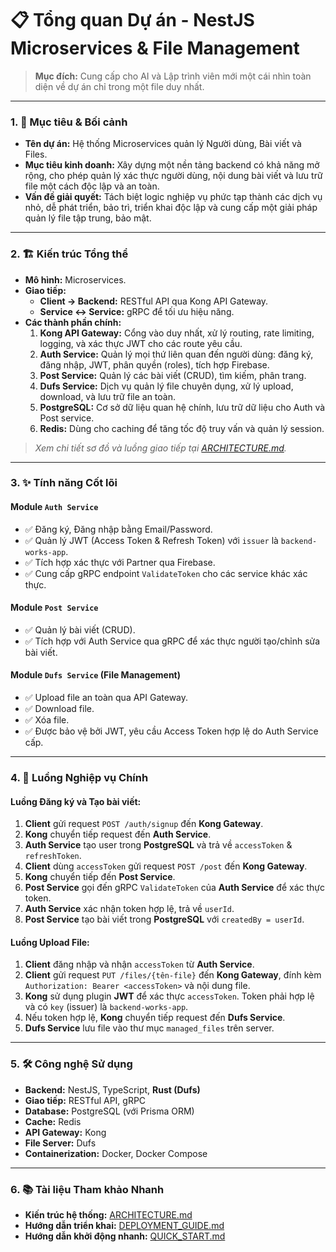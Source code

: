 # 📋 Tổng quan Dự án - NestJS Microservices & File Management

> **Mục đích:** Cung cấp cho AI và Lập trình viên mới một cái nhìn toàn diện về dự án chỉ trong một file duy nhất.

---

### 1. 🎯 Mục tiêu & Bối cảnh

*   **Tên dự án:** Hệ thống Microservices quản lý Người dùng, Bài viết và Files.
*   **Mục tiêu kinh doanh:** Xây dựng một nền tảng backend có khả năng mở rộng, cho phép quản lý xác thực người dùng, nội dung bài viết và lưu trữ file một cách độc lập và an toàn.
*   **Vấn đề giải quyết:** Tách biệt logic nghiệp vụ phức tạp thành các dịch vụ nhỏ, dễ phát triển, bảo trì, triển khai độc lập và cung cấp một giải pháp quản lý file tập trung, bảo mật.

---

### 2. 🏗️ Kiến trúc Tổng thể

*   **Mô hình:** Microservices.
*   **Giao tiếp:**
    *   **Client -> Backend:** RESTful API qua Kong API Gateway.
    *   **Service <-> Service:** gRPC để tối ưu hiệu năng.
*   **Các thành phần chính:**
    1.  **Kong API Gateway:** Cổng vào duy nhất, xử lý routing, rate limiting, logging, và xác thực JWT cho các route yêu cầu.
    2.  **Auth Service:** Quản lý mọi thứ liên quan đến người dùng: đăng ký, đăng nhập, JWT, phân quyền (roles), tích hợp Firebase.
    3.  **Post Service:** Quản lý các bài viết (CRUD), tìm kiếm, phân trang.
    4.  **Dufs Service:** Dịch vụ quản lý file chuyên dụng, xử lý upload, download, và lưu trữ file an toàn.
    5.  **PostgreSQL:** Cơ sở dữ liệu quan hệ chính, lưu trữ dữ liệu cho Auth và Post service.
    6.  **Redis:** Dùng cho caching để tăng tốc độ truy vấn và quản lý session.

> *Xem chi tiết sơ đồ và luồng giao tiếp tại [ARCHITECTURE.md](./ARCHITECTURE.md).*

---

### 3. ✨ Tính năng Cốt lõi

#### Module `Auth Service`
*   ✅ Đăng ký, Đăng nhập bằng Email/Password.
*   ✅ Quản lý JWT (Access Token & Refresh Token) với `issuer` là `backend-works-app`.
*   ✅ Tích hợp xác thực với Partner qua Firebase.
*   ✅ Cung cấp gRPC endpoint `ValidateToken` cho các service khác xác thực.

#### Module `Post Service`
*   ✅ Quản lý bài viết (CRUD).
*   ✅ Tích hợp với Auth Service qua gRPC để xác thực người tạo/chỉnh sửa bài viết.

#### Module `Dufs Service` (File Management)
*   ✅ Upload file an toàn qua API Gateway.
*   ✅ Download file.
*   ✅ Xóa file.
*   ✅ Được bảo vệ bởi JWT, yêu cầu Access Token hợp lệ do Auth Service cấp.

---

### 4. 🔄 Luồng Nghiệp vụ Chính

#### Luồng Đăng ký và Tạo bài viết:
1.  **Client** gửi request `POST /auth/signup` đến **Kong Gateway**.
2.  **Kong** chuyển tiếp request đến **Auth Service**.
3.  **Auth Service** tạo user trong **PostgreSQL** và trả về `accessToken` & `refreshToken`.
4.  **Client** dùng `accessToken` gửi request `POST /post` đến **Kong Gateway**.
5.  **Kong** chuyển tiếp đến **Post Service**.
6.  **Post Service** gọi đến gRPC `ValidateToken` của **Auth Service** để xác thực token.
7.  **Auth Service** xác nhận token hợp lệ, trả về `userId`.
8.  **Post Service** tạo bài viết trong **PostgreSQL** với `createdBy = userId`.

#### Luồng Upload File:
1.  **Client** đăng nhập và nhận `accessToken` từ **Auth Service**.
2.  **Client** gửi request `PUT /files/{tên-file}` đến **Kong Gateway**, đính kèm `Authorization: Bearer <accessToken>` và nội dung file.
3.  **Kong** sử dụng plugin **JWT** để xác thực `accessToken`. Token phải hợp lệ và có `key` (issuer) là `backend-works-app`.
4.  Nếu token hợp lệ, **Kong** chuyển tiếp request đến **Dufs Service**.
5.  **Dufs Service** lưu file vào thư mục `managed_files` trên server.

---

### 5. 🛠️ Công nghệ Sử dụng

*   **Backend:** NestJS, TypeScript, **Rust (Dufs)**
*   **Giao tiếp:** RESTful API, gRPC
*   **Database:** PostgreSQL (với Prisma ORM)
*   **Cache:** Redis
*   **API Gateway:** Kong
*   **File Server:** Dufs
*   **Containerization:** Docker, Docker Compose

---

### 6. 📚 Tài liệu Tham khảo Nhanh

*   **Kiến trúc hệ thống:** [ARCHITECTURE.md](./ARCHITECTURE.md)
*   **Hướng dẫn triển khai:** [DEPLOYMENT_GUIDE.md](./DEPLOYMENT_GUIDE.md)
*   **Hướng dẫn khởi động nhanh:** [QUICK_START.md](./QUICK_START.md)

